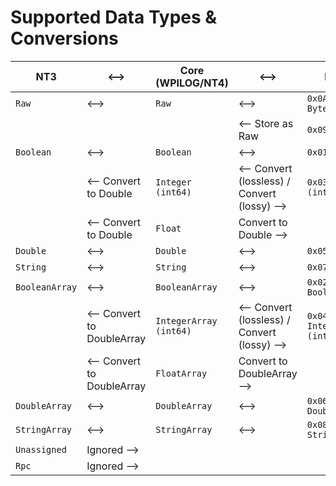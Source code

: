 # Supported Data Types & Conversions

| NT3            | <-->                       | Core (WPILOG/NT4)      | <-->                                         | RLOG                        |
| -------------- | -------------------------- | ---------------------- | -------------------------------------------- | --------------------------- |
| `Raw`          | <-->                       | `Raw`                  | <-->                                         | `0x0A ByteArray`            |
|                |                            |                        | <-- Store as Raw                             | `0x09 Byte`                 |
| `Boolean`      | <-->                       | `Boolean`              | <-->                                         | `0x01 Boolean`              |
|                | <-- Convert to Double      | `Integer (int64)`      | <-- Convert (lossless) / Convert (lossy) --> | `0x03 Integer (int32)`      |
|                | <-- Convert to Double      | `Float`                | Convert to Double -->                        |                             |
| `Double`       | <-->                       | `Double`               | <-->                                         | `0x05 Double`               |
| `String`       | <-->                       | `String`               | <-->                                         | `0x07 String`               |
| `BooleanArray` | <-->                       | `BooleanArray`         | <-->                                         | `0x02 BooleanArray`         |
|                | <-- Convert to DoubleArray | `IntegerArray (int64)` | <-- Convert (lossless) / Convert (lossy) --> | `0x04 IntegerArray (int32)` |
|                | <-- Convert to DoubleArray | `FloatArray`           | Convert to DoubleArray -->                   |                             |
| `DoubleArray`  | <-->                       | `DoubleArray`          | <-->                                         | `0x06 DoubleArray`          |
| `StringArray`  | <-->                       | `StringArray`          | <-->                                         | `0x08 StringArray`          |
| `Unassigned`   | Ignored -->                |                        |                                              |                             |
| `Rpc`          | Ignored -->                |                        |                                              |                             |
